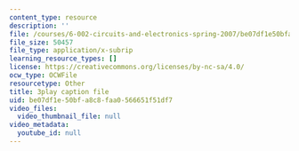 ```yaml
---
content_type: resource
description: ''
file: /courses/6-002-circuits-and-electronics-spring-2007/be07df1e50bfa8c8faa0566651f51df7_bEJ0-8pANA4.srt
file_size: 50457
file_type: application/x-subrip
learning_resource_types: []
license: https://creativecommons.org/licenses/by-nc-sa/4.0/
ocw_type: OCWFile
resourcetype: Other
title: 3play caption file
uid: be07df1e-50bf-a8c8-faa0-566651f51df7
video_files:
  video_thumbnail_file: null
video_metadata:
  youtube_id: null
---
```

